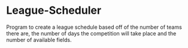 # League-Scheduler
Program to create a league schedule based off of the number of teams there are, the number of days the competition will take place and the number of available fields. 
